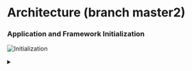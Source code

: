 # Architecture (branch master2)

### Application and Framework Initialization

![Initialization](http://www.plantuml.com/plantuml/proxy?cache=no&src=https://raw.githubusercontent.com/ClemensX/ShadedPath12/s_docu/README_ARCH.md&idx=0)

<details><summary></summary>
```plantuml
@startuml
|Job Service|
|RBSC Backend|
|Repositories|
|SWDC|
    |Job Service|
    start
    ://**/rest/regservice/jobs/visibilityupdate**//
    RegServiceRS.jobs_visibilityupdate();
    |RBSC Backend|
    :JobService.visibilityupdate();
    :VisibilityUpdate.phaseCollect();
        :User 0
        User 1
        User 2
        User 3
        User 4
        ...;
    repeat
    :phaseDivideSWDC();
    fork
        :User 0
        User 10
        User 20
        ...;
    fork again
        :User 1
        User 11
        User 21
        ...;
    fork again
        :User 2
        User 12
        User 22
        ...;
    end fork
    :phaseSWDCCalls();
    |SWDC|
    fork
        :/visibility?userid
        //stack//
        //componentversion//
        //productversion//
        ;
    fork again
        :/visibility?userid
        //stack//
        //componentversion//
        //productversion//
        ;
    fork again
        :/visibility?userid
        //stack//
        //componentversion//
        //productversion//
        ;
    end fork
    |RBSC Backend|
    :wait for all calls to finish;
        :
				
				phaseDivideRepo(info)
				phaseRepoCalls(info)
				phaseUpdateDB(info)
				phaseRemoveUnregisteredPV(info.jobLogger)
				phaseRemoveUnregisteredSCV(info.jobLogger)
        ;
    repeat while (finished ok || try_count > 3 ?) is (no)
    ->yes;
    |Job Service|
    :write AuditLogs;
    :write SystemAlerts;
    stop
@enduml
```
</details>
